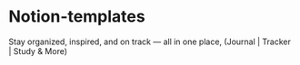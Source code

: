 # Notion-templates
Stay organized, inspired, and on track — all in one place, (Journal | Tracker | Study &amp; More)
